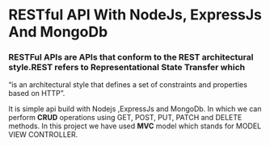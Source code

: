  # RESTful API With NodeJs, ExpressJs And MongoDb
 
 ### RESTFul APIs are APIs that conform to the REST architectural style.REST refers to Representational State Transfer which
 “is an architectural style that defines a set of constraints and properties based on HTTP”.
 
 It is simple api build with Nodejs ,ExpressJs and MongoDb. In which we can perform **CRUD** operations using GET, POST, PUT, PATCH and DELETE methods.
 In this project we have used **MVC** model which stands for MODEL VIEW CONTROLLER.
